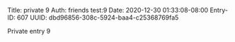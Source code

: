Title: private 9
Auth: friends test:9
Date: 2020-12-30 01:33:08-08:00
Entry-ID: 607
UUID: dbd96856-308c-5924-baa4-c25368769fa5

Private entry 9